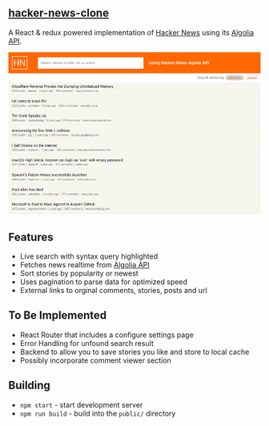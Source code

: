 ## [hacker-news-clone](https://hn-algolia-clone.herokuapp.com/)

A React & redux powered implementation of [Hacker News](https://news.ycombinator.com/) using its [Algolia API](https://hn.algolia.com/api).

![Screenshot](./hn-screenshot-1.png)

## Features
* Live search with syntax query highlighted
* Fetches news realtime from [Algolia API](https://hn.algolia.com/api)
* Sort stories by popularity or newest
* Uses pagination to parse data for optimized speed
* External links to orginal comments, stories, posts and url

## To Be Implemented
* React Router that includes a configure settings page
* Error Handling for unfound search result
* Backend to allow you to save stories you like and store to local cache
* Possibly incorporate comment viewer section

## Building

* `npm start` - start development server
* `npm run build` - build into the `public/` directory


